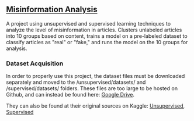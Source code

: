 ## [Misinformation Analysis](https://misinformation-analysis.github.io)
A project using unsupervised and supervised learning techniques to analyze the level of misinformation in articles. Clusters unlabeled articles into 10 groups based on content, trains a model on a pre-labeled dataset to classify articles as "real" or "fake," and runs the model on the 10 groups for analysis.

### Dataset Acquisition
In order to properly use this project, the dataset files must be downloaded separately and moved to the /unsupervised/datasets/ and /supervised/datasets/ folders. These files are too large to be hosted on Github, and can instead be found here: [Google Drive](https://drive.google.com/drive/folders/1a8NuT0YWy3jGMxPZFyf9C7oCKWg7Lb7I).

They can also be found at their original sources on Kaggle: [Unsupervised](https://www.kaggle.com/snapcrack/all-the-news), [Supervised](https://www.kaggle.com/clmentbisaillon/fake-and-real-news-dataset)
